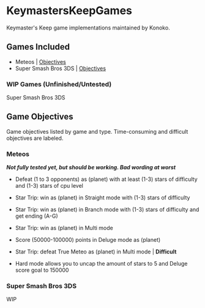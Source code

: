 # KeymastersKeepGames
Keymaster's Keep game implementations maintained by Konoko.


## Games Included
- Meteos | [Objectives](#meteos)
- Super Smash Bros 3DS | [Objectives](#super-smash-bros-3ds)


### WIP Games (Unfinished/Untested)
Super Smash Bros 3DS

## Game Objectives
Game objectives listed by game and type. Time-consuming and difficult objectives are labeled.

### Meteos
***Not fully tested yet, but should be working. Bad wording at worst***
- Defeat (1 to 3 opponents) as (planet) with at least (1-3) stars of difficulty and (1-3) stars of cpu level
- Star Trip: win as (planet) in Straight mode with (1-3) stars of difficulty
- Star Trip: win as (planet) in Branch mode with (1-3) stars of difficulty and get ending (A-G)
- Star Trip: win as (planet) in Multi mode
- Score (50000-100000) points in Deluge mode as (planet)
- Star Trip: defeat True Meteo as (planet) in Multi mode | **Difficult**

- Hard mode allows you to uncap the amount of stars to 5 and Deluge score goal to 150000

### Super Smash Bros 3DS
WIP